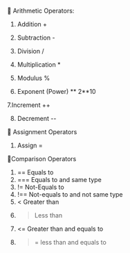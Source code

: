 🔹 Arithmetic Operators:

1. Addition +

2. Subtraction -

3. Division /

4. Multiplication *

5. Modulus %

6. Exponent (Power)  **
	2**10

7.Increment ++

8. Decrement --



🔹 Assignment Operators

1. Assign =


🔹Comparison Operators	

1. ==  Equals to
2. === Equals to and same type
3. != Not-Equals to
4. !== Not-equals to and not same type
5. < Greater than
6. > Less than
7. <= Greater than and equals to
8. >= less than and equals to